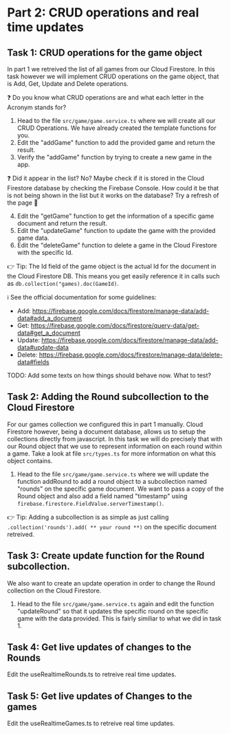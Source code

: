 # Part 2: CRUD operations and real time updates

## Task 1: CRUD operations for the game object
In part 1 we retreived the list of all games from our Cloud Firestore. In this task however we will implement CRUD operations on the game object, that is Add, Get, Update and Delete operations. 

❓ Do you know what CRUD operations are and what each letter in the Acronym stands for?

1. Head to the file `src/game/game.service.ts` where we will create all our CRUD Operations. We have already created the template functions for you. 
2. Edit the "addGame" function to add the provided game and return the result.
3. Verify the "addGame" function by trying to create a new game in the app. 

❓ Did it appear in the list? No? Maybe check if it is stored in the Cloud Firestore database by checking the Firebase Console. How could it be that is not being shown in the list but it works on the database? Try a refresh of the page 🤔 

4. Edit the "getGame" function to get the information of a specific game document and return the result. 
5. Edit the "updateGame" function to update the game with the provided game data. 
6. Edit the "deleteGame" function to delete a game in the Cloud Firestore with the specific Id. 

👉 Tip: The Id field of the game object is the actual Id for the document in the Cloud Firestore DB. This means you get easily reference it in calls such as `db.collection("games).doc(GameId)`.

ℹ️  See the official documentation for some guidelines: 
- Add: https://firebase.google.com/docs/firestore/manage-data/add-data#add_a_document
- Get: https://firebase.google.com/docs/firestore/query-data/get-data#get_a_document
- Update: https://firebase.google.com/docs/firestore/manage-data/add-data#update-data 
- Delete: https://firebase.google.com/docs/firestore/manage-data/delete-data#fields

TODO: Add some texts on how things should behave now. What to test?

## Task 2: Adding the Round subcollection to the Cloud Firestore
For our games collection we configured this in part 1 manually. Cloud Firestore however, being a document database, allows us to setup the collections directly from javascript. In this task we will do precisely that with our Round object that we use to represent information on each round within a game. Take a look at file `src/types.ts` for more information on what this object contains.

1. Head to the file `src/game/game.service.ts` where we will update the function addRound to add a round object to a subcollection named "rounds" on the specific game document. We want to pass a copy of the Round object and also add a field named "timestamp" using  `firebase.firestore.FieldValue.serverTimestamp()`.

👉 Tip: Adding a subcollection is as simple as just calling `.collection('rounds').add( ** your round **)` on the specific document retreived. 

## Task 3: Create update function for the Round subcollection. 
We also want to create an update operation in order to change the Round collection on the Cloud Firestore.

1. Head to the file `src/game/game.service.ts` again and edit the function "updateRound" so that it updates the specific round on the specific game with the data provided. This is fairly similiar to what we did in task 1. 

## Task 4: Get live updates of changes to the Rounds
Edit the useRealtimeRounds.ts to retreive real time updates. 

## Task 5: Get live updates of Changes to the games
Edit the useRealtimeGames.ts to retreive real time updates.